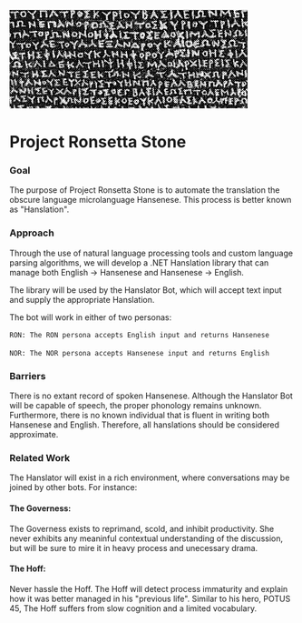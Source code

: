 ﻿![Project Logo][logo]

[logo]: rosetta.gif

# Project Ronsetta Stone
### Goal
The purpose of Project Ronsetta Stone is to automate the translation the obscure language microlanguage Hansenese.  This process is better known as "Hanslation".

### Approach
Through the use of natural language processing tools and custom language parsing algorithms, we will develop a .NET Hanslation library that can manage
both English -> Hansenese and Hansenese -> English.

The library will be used by the Hanslator Bot, which will accept text input and supply the appropriate Hanslation.

The bot will work in either of two personas:

    RON: The RON persona accepts English input and returns Hansenese

    NOR: The NOR persona accepts Hansenese input and returns English

### Barriers
There is no extant record of spoken Hansenese.  Although the Hanslator Bot will be capable of
speech, the proper phonology remains unknown.
Furthermore, there is no known individual that is fluent in writing both Hansenese
and English.  Therefore, all hanslations should be considered approximate.

### Related Work
The Hanslator will exist in a rich environment, where conversations may be joined by other bots.  For instance:

#### The Governess:
The Governess exists to reprimand, scold, and inhibit productivity.  She never exhibits any meaninful contextual
understanding of the discussion, but will be sure to mire it in heavy process and unecessary drama.

#### The Hoff:
Never hassle the Hoff.  The Hoff will detect process immaturity and explain how it was better managed
in his "previous life".  Similar to his hero, POTUS 45, The Hoff suffers from slow cognition and a limited vocabulary.
